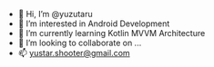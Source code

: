 - 👋 Hi, I’m @yuzutaru
- 👀 I’m interested in Android Development
- 🌱 I’m currently learning Kotlin MVVM Architecture
- 💞️ I’m looking to collaborate on ...
- 📫 yustar.shooter@gmail.com

<!---
yuzutaru/yuzutaru is a ✨ special ✨ repository because its `README.md` (this file) appears on your GitHub profile.
You can click the Preview link to take a look at your changes.
--->
